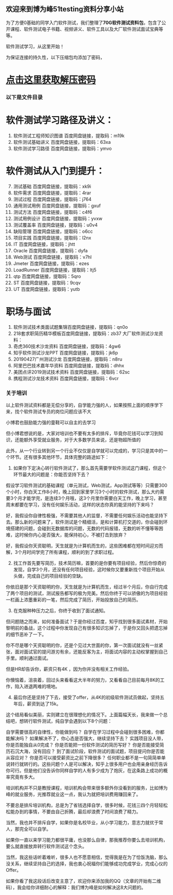 ## 欢迎来到博为峰51testing资料分享小站

为了方便0基础的同学入门软件测试，我们整理了**70G软件测试资料包**，包含了公开课程、软件测试电子书籍、视频讲义、软件工具以及大厂软件测试面试宝典等等。

软件测试学习，从这里开始！

为保证连接的持久性，以下压缩包均添加了密码，
# [点击这里获取解压密码](http://kbyx0011.mikecrm.com/qCumvim)

### 以下是文件目录

# 软件测试学习路径及讲义：
1. 软件测试工程师知识图谱 百度网盘链接，提取码：m19k
2. 软件测试基础讲义 百度网盘链接，提取码：63xa
3. 软件测试学习路径 百度网盘链接，提取码：ymvo

# 软件测试从入门到提升：
7. 测试基础 百度网盘链接，提取码：xk9i
8. 软件需求 百度网盘链接，提取码：4rar
9. 测试过程 百度网盘链接，提取码：j764
10. 通用测试用例 百度网盘链接，提取码：gxuf
11. 测试方法 百度网盘链接，提取码：c4f6
12. 测试用例设计 百度网盘链接，提取码：yvxw
13. 测试覆盖率 百度网盘链接，提取码：u0v4
14. 缺陷管理 百度网盘链接，提取码：o6cc
15. 项目实践 百度网盘链接，提取码：l2nx
16. IT 百度网盘链接，提取码：jhtt
17. Oracle 百度网盘链接，提取码：dyfa
18. Web测试 百度网盘链接，提取码：v7hl
19. Jmeter 百度网盘链接，提取码：ezes
20. LoadRunner 百度网盘链接，提取码：ltj5
21. qtp 百度网盘链接，提取码：5qro
22. ST 百度网盘链接，提取码：9cqv
23. UT 百度网盘链接，提取码：yutb

# 职场与面试
1. 软件测试技术类面试题集锦百度网盘链接，提取码：qn0o
2. 218套求职简历精华模板百度网盘链接，提取码：zb37
大厂软件测试沙龙资料：
1. 奇虎360技术沙龙资料 百度网盘链接，提取码：4gw6
2. 知乎软件测试沙龙PPT 百度网盘链接，提取码：jk6p
3. 20190427广州测试沙龙 百度网盘链接，提取码：n8ru
4. 阿里巴巴技术嘉年华资料 百度网盘链接，提取码：dhhx
5. 美团点评2019测试技术资料 百度网盘链接，提取码：62sc
6. 携程测试沙龙技术资料 百度网盘链接，提取码：6vcr

### 关于培训
以上软件测试资料都是无偿分享的，自学能力强的人，如果按照上面的顺序学下来，找个软件测试专员的岗位问题应该不大

小博君也鼓励能力强的童鞋可以自主的去学习

但小博君想说的是，大家对培训也不要有太多的排斥，毕竟你花钱可以学习到知识，还能额外享受就业服务，对于大多数学员来说，还是物超所值的

此外，从一个行业转到另一个行业不仅仅是自学就可以完成的，学习只是其中的一个环节。还有很多其他环节，具体完整的路途如下：

1. 如果你下定决心转行软件测试了，那么首先需要学软件测试这门课程，但这个环节最大的问题是：你能否坚持下去？

假设学习软件测试的基础课程（单元测试，Web测试，App测试等等）只需要300个小时，你白天工作8小时，晚上回到家里学习3个小时的软件测试，那么大约需要3个月才能学完，是连续3个月哦，这3个月里你需要白天工作，晚上学习，甚至周末都要在学习，没有任何娱乐活动，这样的状态你真的能坚持的下来吗？

好，我假设你自律性极强，不需要其他人的监督，不需要任何娱乐活动也能坚持下去。那么新的问题来了，软件测试是个精细活，是和计算机打交道的，你会碰到环境搭建的问题，会碰到无数据库的问题，无数的代码报错，无数的听不懂等等困难，这时候你内心是否强大，能保持初心，不被打击到放弃？

好，我假设你天资聪明，天生就是为计算机而生的，这些困难都在短时间迎刃而解，3个月时间学完了所有课程，顺利的到了求职过程。

2. 找工作首先要写简历，技术简历嘛，首要的是你要有项目经验，然后你惊奇的发现，自学3个月，还没有任何项目经验，这时候你又要重新找个项目开始从头做，完成自己的项目经验的空缺。

你依旧是那个天资聪明的你，天生就是为计算机而生，经过半个月后，你自行完成了两个项目的测试，测试报告都写的极为完美。然后你终于可以骄傲的为项目经验一栏画上浓墨重彩的一笔，然后完成了简历，开始投放自己的简历。

3. 在克服种种压力之后，你终于收到了面试通知。

但问题随之而来，如何准备面试？于是你经过百度，知乎找到很多面试素材，开始黎明前的备战，这个过程中你发现自己有很多知识忘掉了，于是你又回头把遗忘掉的细节恶补了一下。

你不尽是哪个天资聪明的你，还是个见过大世面的你，第一次面试就没有一丝紧张，面对面试官的提问游刃有余，还能反客为主，将面试内容的主动权掌握到自己手里。顺利通过面试。

但是HR却告诉你，薪资只有4K ，因为你并没有相关工作经验。

你懊恼着，沮丧着，回过头来看看这大半年的努力，又看看自己目前每月8K的工作，陷入进退两难的境地。

4. 最后你还是坚持了下去，接受了offer，从4K的初级软件测试员做起，坚持五年后，薪资到达了15k。

这个结局看似美丽，实则建立在很理想化的情况下。上面篇幅天长，我来做一个总结吧，想转行软件测试，纯自学会遇到以下8个问题：

自学需要很高的自律性，你能做到吗？
自学在学习过程中会碰到很多困难，你都能解决吗？
如果解决不了，你心态是否强大，继续坚持下去？
实践项目没人带，你是否能独自从0完成？
你是否能把一份软件测试的简历写好？
你是否能接受简历石沉大海，没有回应？
到了面试阶段，软件测试的面试题，项目提问你是否能从容应对？
你是否可以接受薪资比之前下降很多？
任何职业都不是一句简简单单说转行就转行的。这些问题个人是可以解决，知乎上很多用户也会用亲身经历告诉你可行。但是他们没告诉你同样自学的人有多少成为了炮灰，在这条路上成功的概率究竟有多大。

培训机构并不只是教授课程，培训机构会带来很多额外你没看到的服务，比如博为峰的就业服务，光推荐就业这一点，我认为就把培训费用赚回来了。

不要总是排斥培训机构，总是为了省钱选择自学，很多时候，花钱三四个月轻轻松松能办到的事情，不要由自己折腾，最后却浪费了时间浪费了精力。

当然，我也并不排斥自学，如果你是名校毕业，从小学习能力，意志力就优于常人，那完全可以自学。

如果你一直以来学习能力都很平庸，也没那么自律，那我推荐你要么去培训机构，要么就直接放弃转行软件测试这个念头。

当然，我这些话听着难听，很多人也不愿意相信，觉得我是在为了恰饭洗脑，那么没关系，继续坚持自己的选择，我也衷心祝福你们能够成功完成学业，完成心仪的Offer。

如果你看了我这段话后改变主意了，欢迎你来添加我的QQ（文章的开始有二维码），我会给你详细耐心的解释：我们博为峰是如何解决这8大问题的。
